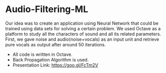 # Audio-Filtering-ML
Our idea was to create an application using Neural Network that could be trained using data sets for solving a certain problem. We used Octave as a platform to study all the characters of sound and all its related parameters. First, we gave noise and audio(noise+vocals) as an input unit and retrieve pure vocals as output after around 50 iterations.
- All code is written in Octave.
- Back Propagation Algorithm is used.
- Presentation Link: https://goo.gl/FcTm2V

